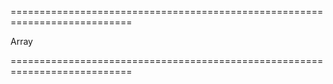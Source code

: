 ===========================================================================
<!--type-->Array<!--/type-->
===========================================================================

<!--shortDescription-->

<!--/shortDescription-->

<!--fullDescription-->

<!--/fullDescription-->